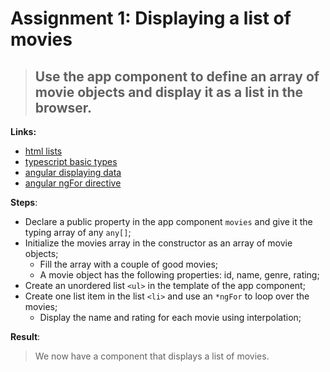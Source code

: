 Assignment 1: Displaying a list of movies
==============================================

> ## Use the app component to define an array of movie objects and display it as a list in the browser.

**Links:**
- [html lists](http://www.w3schools.com/html/html_lists.asp)
- [typescript basic types](https://www.typescriptlang.org/docs/handbook/basic-types.html)
- [angular displaying data](https://angular.io/docs/ts/latest/guide/displaying-data.html)
- [angular ngFor directive](https://angular-2-training-book.rangle.io/handout/directives/ng_for_directive.html)

**Steps**:
- Declare a public property in the app component `movies` and give it the typing array of any `any[]`;
- Initialize the movies array in the constructor as an array of movie objects;
  - Fill the array with a couple of good movies;
  - A movie object has the following properties: id, name, genre, rating;
- Create an unordered list `<ul>` in the template of the app component;
- Create one list item in the list `<li>` and use an `*ngFor` to loop over the movies;
  - Display the name and rating for each movie using interpolation;

**Result**:
> We now have a component that displays a list of movies.
